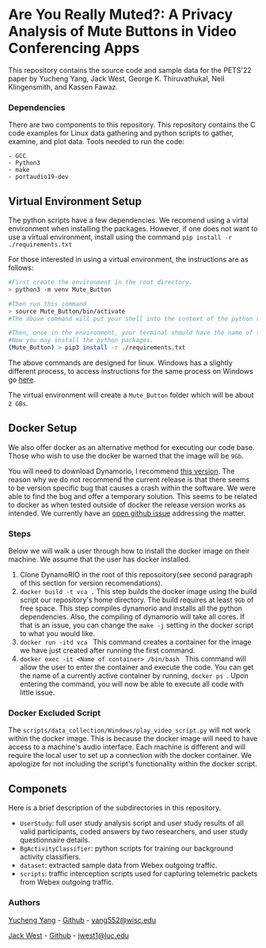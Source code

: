 # Are You Really Muted?: A Privacy Analysis of Mute Buttons in Video Conferencing Apps

This repository contains the source code and sample data for the PETS'22 paper by Yucheng Yang, Jack West, George K. Thiruvathukal, Neil Klingensmith, and Kassen Fawaz.


### Dependencies

There are two components to this repository.
This repository contains the C code examples for Linux data gathering and python scripts to gather, examine, and plot data.
Tools needed to run the code:

    - GCC
    - Python3
    - make 
    - portaudio19-dev


## Virtual Environment Setup

The python scripts have a few dependencies.
We recomend using a virtal environment when installing the packages.
However, if one does not want to use a virtual environment, install using the command `pip install -r ./requirements.txt`

For those interested in using a virtual environment, the instructions are as follows:
    
```bash 
#First create the environment in the root directory. 
> python3 -m venv Mute_Button

#Then run this command
> source Mute_Button/bin/activate
#The above command will put your shell into the context of the python virtual environment

#Then, once in the environment, your terminal should have the name of the environment leading the terminal command.
#Now you may install the python packages. 
(Mute_Button) > pip3 install -r ./requirements.txt

```

The above commands are designed for linux.
Windows has a slightly different process, to access instructions for the same process on Windows go [here](https://docs.python.org/3/tutorial/venv.html).

The virtual environment will create a `Mute_Button` folder which will be about `2 GBs`.


## Docker Setup

We also offer docker as an alternative method for executing our code base.
Those who wish to use the docker be warned that the image will be `9Gb`.

You will need to download Dynamorio, I recommend [this version](https://github.com/jweezy24/dynamorio). The reason why we do not recommend the current release is that there seems to be version specific bug that causes a crash within the software. We were able to find the bug and offer a temporary solution. This seems to be related to docker as when tested outside of docker the release version works as intended. We currently have an [open github issue](https://github.com/DynamoRIO/dynamorio/issues/5554) addressing the matter.

### Steps
Below  we will walk a user through how to install the docker image on their machine.
We assume that the user has docker installed.

1. Clone DynamoRIO in the root of this reposoitory(see second paragraph of this section for version recomendations).
2. `docker build -t vca .` This step builds the docker image using the build script our repository's home directory. The build requires at least `9Gb` of free space. This step compiles dynamorio and installs all the python dependencies. Also, the compiling of dynamorio will take all cores. If that is an issue, you can change the `make -j` setting in the docker script to what you would like.
3. `docker run -itd vca ` This command creates a container for the image we have just created after running the first command.
4. `docker exec -it <Name of container> /bin/bash ` This command will allow the user to enter the container and execute the code. You can get the name of a currently active container by running, `docker ps `. Upon entering the command, you will now be able to execute all code with little issue. 
 

 ### Docker Excluded Script

 The `scripts/data_collection/Windows/play_video_script.py` will not work within the docker image.
 This is because the docker image will need to have access to a machine's audio interface.
 Each machine is different and will require the local user to set up a connection with the docker container.
 We apologize for not including the script's functionality within the docker script.  



 

## Componets
Here is a brief description of the subdirectories in this repository.

- `UserStudy`: full user study analysis script and user study results of all valid participants, coded answers by two researchers, and user study questionnaire details.
- `BgActivityClassifier`: python scripts for training our background activity classifiers.
- `dataset`: extracted sample data from Webex outgoing traffic.
- `scripts`: traffic interception scripts used for capturing telemetric packets from Webex outgoing traffic.


### Authors 

[Yucheng Yang](https://wiscprivacy.com/member/member_yucheng/) - [Github](https://github.com/Easycomer) - [yang552@wisc.edu](yang552@wisc.edu)

[Jack West](https://jacksonwaynewest.com/) - [Github](https://github.com/jweezy24) - [jwest1@luc.edu](jwest1@luc.edu)

